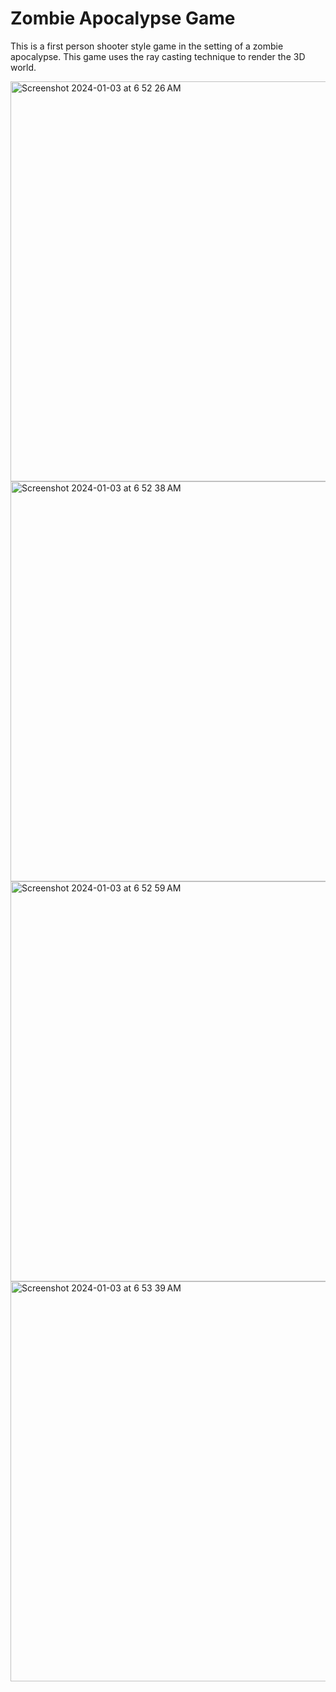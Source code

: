 # Zombie Apocalypse Game
This is a first person shooter style game in the setting of a zombie apocalypse. This game uses the ray casting technique to render the 3D world.

<img width="640" alt="Screenshot 2024-01-03 at 6 52 26 AM" src="https://github.com/caseyhild/3D-Scenes-Games/assets/44584719/6d1fddaa-9025-4978-8d7a-32cf8bc10260">
<img width="640" alt="Screenshot 2024-01-03 at 6 52 38 AM" src="https://github.com/caseyhild/3D-Scenes-Games/assets/44584719/46d98699-7736-4015-96b7-2cc5475c9579">
<img width="640" alt="Screenshot 2024-01-03 at 6 52 59 AM" src="https://github.com/caseyhild/3D-Scenes-Games/assets/44584719/3c4cf742-41bc-4393-bd1f-ec74ea06fa19">
<img width="640" alt="Screenshot 2024-01-03 at 6 53 39 AM" src="https://github.com/caseyhild/3D-Scenes-Games/assets/44584719/2603f25f-5760-4267-84f8-b24da7a693e8">
